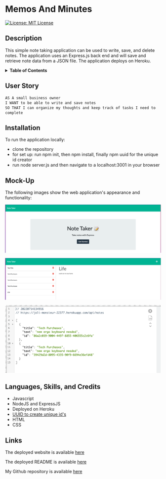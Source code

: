 # Memos And Minutes
[![License: MIT License](https://img.shields.io/badge/License-MIT-yellow.svg)](https://opensource.org/licenses/MIT)

## Description

This simple note taking application can be used to write, save, and delete notes. The application uses an Express.js back end and will save and retrieve note data from a JSON file. The application deploys on Heroku.

<details>
<summary><strong>Table of Contents</strong></summary>

- [User Story](#user-story)
- [Installation](#installation)
- [Mock-up](#mockup)
- [Languages, Skills and Credits](#languages-skills-and-credits)
- [Links](#links)
</details>

## User Story

```
AS A small business owner
I WANT to be able to write and save notes
SO THAT I can organize my thoughts and keep track of tasks I need to complete
```

## Installation
To run the application locally:
- clone the repository
- for set up: run npm init, then npm install, finally npm uuid for the unique id creator
- run node server.js and then navigate to a localhost:3001 in your browser


## Mock-Up

The following images show the web application's appearance and functionality:

![Entry UI to the Web Application](./public/assets/images/entry-UI.png)

![Existing notes are listed in the left-hand column with empty fields on the right-hand side for the new note’s title and text.](./public/assets/images/multiple-notes.png)

![Json object view of database on UI](./public/assets/images/json-ids.png)


## Languages, Skills, and Credits
- Javascript
- NodeJS and ExpressJS
- Deployed on Heroku
- [UUID to create unique id's](https://www.npmjs.com/package/uuid)
- HTML
- CSS


## Links
The deployed website is available [here](https://joli-monsieur-22377.herokuapp.com/)

The deployed README is available [here](https://amccorkl.github.io/Memos-and-Minutes/) 

My Github repository is available [here](https://github.com/amccorkl/Memos-and-Minutes)
